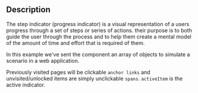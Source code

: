 ## Description

The step indicator (progress indicator) is a visual representation of a users progress through a set of steps or series of actions. their purpose is to both guide the user through the process and to help them create a mental model of the amount of time and effort that is required of them.

In this example we've sent the component an array of objects to simulate a scenario in a web application.

Previously visited pages will be clickable `anchor links` and unvisited/unlocked items are simply unclickable `spans`.
`activeItem` is the active indicator.
